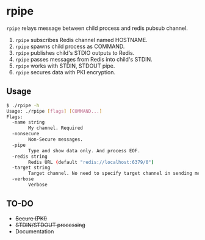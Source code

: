 # rpipe

`rpipe` relays message between child process and redis pubsub channel.

1. `rpipe` subscribes Redis channel named HOSTNAME.
2. `rpipe` spawns child process as COMMAND.
3. `rpipe` publishes child's STDIO outputs to Redis.
4. `rpipe` passes messages from Redis into child's STDIN. 
5. `rpipe` works with STDIN, STDOUT pipe.
6. `rpipe` secures data with PKI encryption.

## Usage

```bash
$ ./rpipe -h
Usage: ./rpipe [flags] [COMMAND...]
Flags:
  -name string
        My channel. Required
  -nonsecure
        Non-Secure messages.
  -pipe
        Type and show data only. And process EOF.
  -redis string
        Redis URL (default "redis://localhost:6379/0")
  -target string
        Target channel. No need to specify target channel in sending message.
  -verbose
        Verbose
```

### 

## TO-DO
* ~~Secure (PKI)~~
* ~~STDIN/STDOUT processing~~
* Documentation